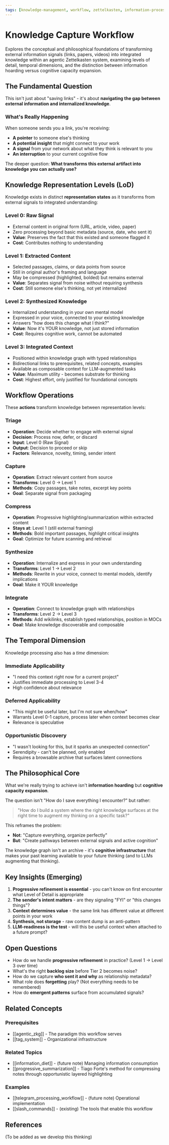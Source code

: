 ```yaml
---
tags: [knowledge-management, workflow, zettelkasten, information-processing]
---
```


# Knowledge Capture Workflow

Explores the conceptual and philosophical foundations of transforming external information signals (links, papers, videos) into integrated knowledge within an agentic Zettelkasten system, examining levels of detail, temporal dimensions, and the distinction between information hoarding versus cognitive capacity expansion.

## The Fundamental Question

This isn't just about "saving links" - it's about **navigating the gap between external information and internalized knowledge**.

### What's Really Happening

When someone sends you a link, you're receiving:

- **A pointer** to someone else's thinking
- **A potential insight** that might connect to your work
- **A signal** from your network about what they think is relevant to you
- **An interruption** to your current cognitive flow

The deeper question: **What transforms this external artifact into knowledge you can actually use?**

## Knowledge Representation Levels (LoD)

Knowledge exists in distinct **representation states** as it transforms from external signals to integrated understanding:

### Level 0: Raw Signal

- External content in original form (URL, article, video, paper)
- Zero processing beyond basic metadata (source, date, who sent it)
- **Value**: Preserves the fact that this existed and someone flagged it
- **Cost**: Contributes nothing to understanding

### Level 1: Extracted Content

- Selected passages, claims, or data points from source
- Still in original author's framing and language
- May be compressed (highlighted, bolded) but remains external
- **Value**: Separates signal from noise without requiring synthesis
- **Cost**: Still someone else's thinking, not yet internalized

### Level 2: Synthesized Knowledge

- Internalized understanding in your own mental model
- Expressed in your voice, connected to your existing knowledge
- Answers "how does this change what I think?"
- **Value**: Now it's YOUR knowledge, not just stored information
- **Cost**: Requires cognitive work, cannot be automated

### Level 3: Integrated Context

- Positioned within knowledge graph with typed relationships
- Bidirectional links to prerequisites, related concepts, examples
- Available as composable context for LLM-augmented tasks
- **Value**: Maximum utility - becomes substrate for thinking
- **Cost**: Highest effort, only justified for foundational concepts

## Workflow Operations

These **actions** transform knowledge between representation levels:

### Triage

- **Operation**: Decide whether to engage with external signal
- **Decision**: Process now, defer, or discard
- **Input**: Level 0 (Raw Signal)
- **Output**: Decision to proceed or skip
- **Factors**: Relevance, novelty, timing, sender intent

### Capture

- **Operation**: Extract relevant content from source
- **Transforms**: Level 0 → Level 1
- **Methods**: Copy passages, take notes, excerpt key points
- **Goal**: Separate signal from packaging

### Compress

- **Operation**: Progressive highlighting/summarization within extracted content
- **Stays at**: Level 1 (still external framing)
- **Methods**: Bold important passages, highlight critical insights
- **Goal**: Optimize for future scanning and retrieval

### Synthesize

- **Operation**: Internalize and express in your own understanding
- **Transforms**: Level 1 → Level 2
- **Methods**: Rewrite in your voice, connect to mental models, identify implications
- **Goal**: Make it YOUR knowledge

### Integrate

- **Operation**: Connect to knowledge graph with relationships
- **Transforms**: Level 2 → Level 3
- **Methods**: Add wikilinks, establish typed relationships, position in MOCs
- **Goal**: Make knowledge discoverable and composable

## The Temporal Dimension

Knowledge processing also has a *time* dimension:

### Immediate Applicability

- "I need this context right now for a current project"
- Justifies immediate processing to Level 3-4
- High confidence about relevance

### Deferred Applicability

- "This might be useful later, but I'm not sure when/how"
- Warrants Level 0-1 capture, process later when context becomes clear
- Relevance is speculative

### Opportunistic Discovery

- "I wasn't looking for this, but it sparks an unexpected connection"
- Serendipity - can't be planned, only enabled
- Requires a browsable archive that surfaces latent connections

## The Philosophical Core

What we're really trying to achieve isn't **information hoarding** but **cognitive capacity expansion**.

The question isn't "How do I save everything I encounter?" but rather:

> "How do I build a system where the right knowledge surfaces at the right time to augment my thinking on a specific task?"

This reframes the problem:

- **Not**: "Capture everything, organize perfectly"
- **But**: "Create pathways between external signals and active cognition"

The knowledge graph isn't an archive - it's **cognitive infrastructure** that makes your past learning available to your future thinking (and to LLMs augmenting that thinking).

## Key Insights (Emerging)

1. **Progressive refinement is essential** - you can't know on first encounter what Level of Detail is appropriate
2. **The sender's intent matters** - are they signaling "FYI" or "this changes things"?
3. **Context determines value** - the same link has different value at different points in your work
4. **Synthesis, not storage** - raw content dump is an anti-pattern
5. **LLM-readiness is the test** - will this be useful context when attached to a future prompt?

## Open Questions

- How do we handle **progressive refinement** in practice? (Level 1 → Level 3 over time)
- What's the right **backlog size** before Tier 2 becomes noise?
- How do we capture **who sent it and why** as relationship metadata?
- What role does **forgetting** play? (Not everything needs to be remembered)
- How do **emergent patterns** surface from accumulated signals?

## Related Concepts

### Prerequisites

- [[agentic_zkg]] - The paradigm this workflow serves
- [[tag_system]] - Organizational infrastructure

### Related Topics

- [[information_diet]] - (future note) Managing information consumption
- [[progressive_summarization]] - Tiago Forte's method for compressing notes through opportunistic layered highlighting

### Examples

- [[telegram_processing_workflow]] - (future note) Operational implementation
- [[slash_commands]] - (existing) The tools that enable this workflow

## References

(To be added as we develop this thinking)
